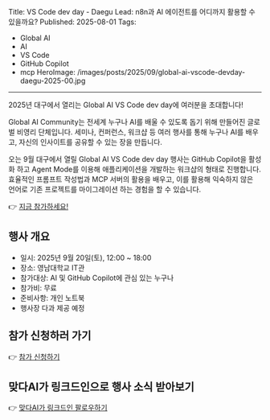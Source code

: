 Title: VS Code dev day - Daegu
Lead: n8n과 AI 에이전트를 어디까지 활용할 수 있을까요?
Published: 2025-08-01
Tags:
  - Global AI
  - AI
  - VS Code
  - GitHub Copilot
  - mcp
HeroImage: /images/posts/2025/09/global-ai-vscode-devday-daegu-2025-00.jpg
---

2025년 대구에서 열리는 Global AI VS Code dev day에 여러분을 초대합니다!

Global AI Community는 전세계 누구나 AI를 배울 수 있도록 돕기 위해 만들어진 글로벌 비영리 단체입니다. 세미나, 컨퍼런스, 워크샵 등 여러 행사를 통해 누구나 AI를 배우고, 자신의 인사이트를 공유할 수 있는 장을 만듭니다.

오는 9월 대구에서 열릴 Global AI VS Code dev day 행사는 GitHub Copilot을 활성화 하고 Agent Mode를 이용해 애플리케이션을 개발하는 워크샵의 형태로 진행합니다. 효율적인 프롬프트 작성법과 MCP 서버의 활용을 배우고, 이를 활용해 익숙하지 않은 언어로 기존 프로젝트를 마이그레이션 하는 경험을 할 수 있습니다. 

👉 [지금 참가하세요!][event-register]

## 행사 개요

- 일시: 2025년 9월 20일(토), 12:00 ~ 18:00 
- 장소: 영남대학교 IT관
- 참가대상: AI 및 GitHub Copilot에 관심 있는 누구나
- 참가비: 무료
- 준비사항: 개인 노트북
- 행사장 다과 제공 예정 

## 참가 신청하러 가기

👉 [참가 신청하기][event-register]

## 맞다AI가 링크드인으로 행사 소식 받아보기

👉 [맞다AI가 링크드인 팔로우하기][matdaaiga-sns]


[event-register]: https://event-us.kr/matdaaiga/event/109910/applicant

[matdaaiga-sns]: https://www.linkedin.com/company/matdaaiga